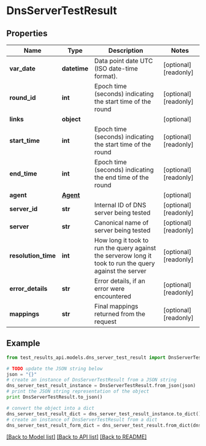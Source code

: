 # DnsServerTestResult


## Properties
Name | Type | Description | Notes
------------ | ------------- | ------------- | -------------
**var_date** | **datetime** | Data point date UTC (ISO date-time format). | [optional] [readonly] 
**round_id** | **int** | Epoch time (seconds) indicating the start time of the round | [optional] [readonly] 
**links** | **object** |  | [optional] 
**start_time** | **int** | Epoch time (seconds) indicating the start time of the round | [optional] [readonly] 
**end_time** | **int** | Epoch time (seconds) indicating the end time of the round | [optional] [readonly] 
**agent** | [**Agent**](Agent.md) |  | [optional] 
**server_id** | **str** | Internal ID of DNS server being tested | [optional] [readonly] 
**server** | **str** | Canonical name of server being tested | [optional] [readonly] 
**resolution_time** | **int** | How long it took to run the query against the serverow long it took to run the query against the server | [optional] [readonly] 
**error_details** | **str** | Error details, if an error were encountered | [optional] [readonly] 
**mappings** | **str** | Final mappings returned from the request | [optional] [readonly] 

## Example

```python
from test_results_api.models.dns_server_test_result import DnsServerTestResult

# TODO update the JSON string below
json = "{}"
# create an instance of DnsServerTestResult from a JSON string
dns_server_test_result_instance = DnsServerTestResult.from_json(json)
# print the JSON string representation of the object
print DnsServerTestResult.to_json()

# convert the object into a dict
dns_server_test_result_dict = dns_server_test_result_instance.to_dict()
# create an instance of DnsServerTestResult from a dict
dns_server_test_result_form_dict = dns_server_test_result.from_dict(dns_server_test_result_dict)
```
[[Back to Model list]](../README.md#documentation-for-models) [[Back to API list]](../README.md#documentation-for-api-endpoints) [[Back to README]](../README.md)


